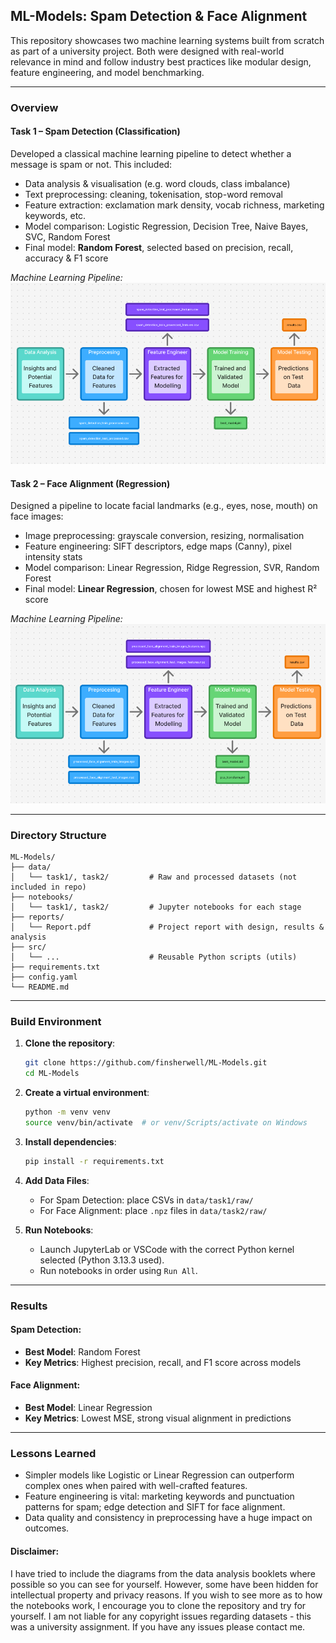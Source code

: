 ## ML-Models: Spam Detection & Face Alignment
This repository showcases two machine learning systems built from scratch as part of a university project. Both were designed with real-world relevance in mind and follow industry best practices like modular design, feature engineering, and model benchmarking.

---

### Overview

#### Task 1 – Spam Detection (Classification)
Developed a classical machine learning pipeline to detect whether a message is spam or not. This included:

- Data analysis & visualisation (e.g. word clouds, class imbalance)
- Text preprocessing: cleaning, tokenisation, stop-word removal
- Feature extraction: exclamation mark density, vocab richness, marketing keywords, etc.
- Model comparison: Logistic Regression, Decision Tree, Naive Bayes, SVC, Random Forest
- Final model: **Random Forest**, selected based on precision, recall, accuracy & F1 score

*Machine Learning Pipeline:*
![alt text](https://github.com/finsherwell/ML-Models/blob/main/docs/flowcharts/spam_detection_design.PNG "Spam Detection Design Pipeline")

#### Task 2 – Face Alignment (Regression)
Designed a pipeline to locate facial landmarks (e.g., eyes, nose, mouth) on face images:

- Image preprocessing: grayscale conversion, resizing, normalisation
- Feature engineering: SIFT descriptors, edge maps (Canny), pixel intensity stats
- Model comparison: Linear Regression, Ridge Regression, SVR, Random Forest
- Final model: **Linear Regression**, chosen for lowest MSE and highest R² score

*Machine Learning Pipeline:*
![alt text](https://github.com/finsherwell/ML-Models/blob/main/docs/flowcharts/face_alignment_design.PNG "Face Alignment Design Pipeline")

---

### Directory Structure
```
ML-Models/
├── data/
│   └── task1/, task2/         # Raw and processed datasets (not included in repo)
├── notebooks/
│   └── task1/, task2/         # Jupyter notebooks for each stage
├── reports/
│   └── Report.pdf             # Project report with design, results & analysis
├── src/
│   └── ...                    # Reusable Python scripts (utils)
├── requirements.txt
├── config.yaml
└── README.md
```

---

### Build Environment

1. **Clone the repository**:
   ```bash
   git clone https://github.com/finsherwell/ML-Models.git
   cd ML-Models
   ```

2. **Create a virtual environment**:
   ```bash
   python -m venv venv
   source venv/bin/activate  # or venv/Scripts/activate on Windows
   ```

3. **Install dependencies**:
   ```bash
   pip install -r requirements.txt
   ```

4. **Add Data Files**:
   - For Spam Detection: place CSVs in `data/task1/raw/`
   - For Face Alignment: place `.npz` files in `data/task2/raw/`

5. **Run Notebooks**:
   - Launch JupyterLab or VSCode with the correct Python kernel selected (Python 3.13.3 used).
   - Run notebooks in order using `Run All`.

---

### Results

#### Spam Detection:
- **Best Model**: Random Forest
- **Key Metrics**: Highest precision, recall, and F1 score across models

#### Face Alignment:
- **Best Model**: Linear Regression
- **Key Metrics**: Lowest MSE, strong visual alignment in predictions

---

### Lessons Learned
- Simpler models like Logistic or Linear Regression can outperform complex ones when paired with well-crafted features.
- Feature engineering is vital: marketing keywords and punctuation patterns for spam; edge detection and SIFT for face alignment.
- Data quality and consistency in preprocessing have a huge impact on outcomes.

#### Disclaimer:
I have tried to include the diagrams from the data analysis booklets where possible so you can see for yourself. However, some have been hidden for intellectual property and privacy reasons. If you wish to see more as to how the notebooks work, I encourage you to clone the repository and try for yourself. I am not liable for any copyright issues regarding datasets - this was a university assignment. If you have any issues please contact me.
